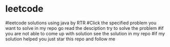 # leetcode 
#leetcode solutions using java by RTR
#Click the specified problem you want to solve in my repo go read the desciption try to solve the problem
#if you are not able to come up with solution see the solution in my repo 
#if my solution helped you just star this repo and follow me 
